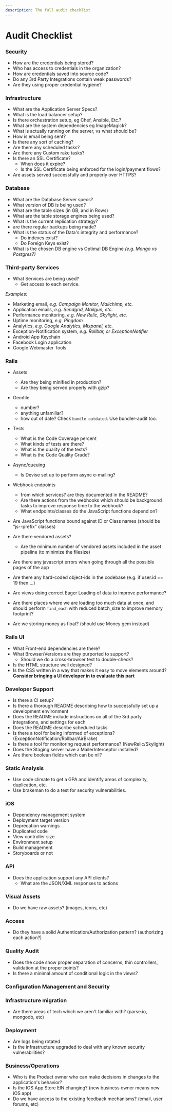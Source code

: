 ```yaml
---
description: The full audit checklist
---
```


# Audit Checklist

### Security

* How are the credentials being stored?
* Who has access to credentials in the organization?
* How are credentials saved into source code?
* Do any 3rd Party Integrations contain weak passwords?
* Are they using proper credential hygiene?

### Infrastructure

* What are the Application Server Specs?
* What is the load balancer setup?
* Is there orchestration setup, eg Chef, Ansible, Etc.?
* What are the system dependencies eg ImageMagick?
* What is actually running on the server, vs what should be?
* How is email being sent?
* Is there any sort of caching?
* Are there any scheduled tasks?
* Are there any Custom rake tasks?
* Is there an SSL Certificate?
  * When does it expire?
  * Is the SSL Certificate being enforced for the login/payment flows?
* Are assets served successfully and properly over HTTPS?

### Database

* What are the Database Server specs?
* What version of DB is being used?
* What are the table sizes \(in GB, and in Rows\)
* What are the table storage engines being used?
* What is the current replication strategy?
* are there regular backups being made?
* What is the status of the Data's integrity and performance?
  * Do indexes exist?
  * Do Foreign Keys exist?
* What is the chosen DB engine vs Optimal DB Engine _(e.g. Mongo vs Postgres?)_

### Third-party Services

* What Services are being used?
  * Get access to each service.

_Examples:_
  * Marketing email, _e.g. Campaign Monitor, Mailchimp, etc._
  * Application emails, _e.g. Sendgrid, Mailgun, etc._
  * Performance monitoring, _e.g. New Relic, Skylight, etc._
  * Uptime monitoring, _e.g. Pingdom_
  * Analytics, _e.g. Google Analytics, Mixpanel, etc._
  * Exception-Notification system, _e.g. Rollbar, or ExceptionNotifier_
  * Android App Keychain
  * Facebook Login application
  * Google Webmaster Tools

### Rails

* Assets
  * Are they being minified in production?
  * Are they being served properly with gzip?

* Gemfile
  * number?
  * anything unfamiliar?
  * how out of date?
    Check `bundle outdated`. Use bundler-audit too.

* Tests
  * What is the Code Coverage percent
  * What kinds of tests are there?
  * What is the quality of the tests?
  * What is the Code Quality Grade?

* Async/queuing
  * Is Devise set up to perform async e-mailing?

* Webhook endpoints
  * from which services? are they documented in the README?
  * Are there actions from the webhooks which should be background tasks to improve response time to the webhook?
  * What endpoints/classes do the JavaScript functions depend on?
* Are JavaScript functions bound against ID or Class names (should be “js--prefix” classes)
* Are there vendored assets?
  * Are the minimum number of vendored assets included in the asset pipeline (to minimize the filesize)
* Are there any javascript errors when going through all the possible pages of the app
* Are there any hard-coded object-ids in the codebase (e.g. if user.id == 19 then….)
* Are views doing correct Eager Loading of data to improve performance?
* Are there places where we are loading too much data at once, and should perform `find_each` with reduced batch_size to improve memory footprint?
* Are we storing money as float? (should use Money gem instead)

### Rails UI
* What Front-end dependencies are there?
* What Browser/Versions are they purported to support?
  * Should we do a cross-browser test to double-check?
* Is the HTML structure well designed?
* Is the CSS written in a way that makes it easy to move elements around?
  **Consider bringing a UI developer in to evaluate this part**

### Developer Support

* Is there a CI setup?
* Is there a thorough README describing how to successfully set up a development environment
* Does the README include instructions on all of the 3rd party integrations, and settings for each
* Does the README describe scheduled tasks
* Is there a tool for being informed of exceptions? (ExceptionNotification/Rollbar/AirBrake)
* Is there a tool for monitoring request performance? (NewRelic/Skylight)
* Does the Staging server have a MailerInterceptor installed?
* Are there boolean fields which can be nil?

### Static Analysis

- Use code climate to get a GPA and identify areas of complexity, duplication, etc.
- Use brakeman to do a test for security vulnerabilities.

### iOS

* Dependency management system
* Deployment target version
* Deprecation warnings
* Duplicated code
* View controller size
* Environment setup
* Build management
* Storyboards or not

### API

* Does the application support any API clients?
  * What are the JSON/XML responses to actions

### Visual Assets

* Do we have raw assets? (images, icons, etc)

### Access

* Do they have a solid Authentication/Authorization pattern? (authorizing each action?)

### Quality Audit

* Does the code show proper separation of concerns, thin controllers, validation at the proper points?
* Is there a minimal amount of conditional logic in the views?

### Configuration Management and Security

### Infrastructure migration

* Are there areas of tech which we aren't familiar with? (parse.io, mongodb, etc)

### Deployment

* Are logs being rotated
* Is the infrastructure upgraded to deal with any known security vulnerabilities?

### Business/Operations

* Who is the Product owner who can make decisions in changes to the application's behavior?
* Is the IOS App Store EIN changing? (new business owner means new iOS app)
* Do we have access to the existing feedback mechanisms? (email, user forums, etc)
